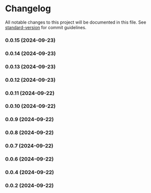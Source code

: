 # Changelog

All notable changes to this project will be documented in this file. See [standard-version](https://github.com/conventional-changelog/standard-version) for commit guidelines.

### 0.0.15 (2024-09-23)

### 0.0.14 (2024-09-23)

### 0.0.13 (2024-09-23)

### 0.0.12 (2024-09-23)

### 0.0.11 (2024-09-22)

### 0.0.10 (2024-09-22)

### 0.0.9 (2024-09-22)

### 0.0.8 (2024-09-22)

### 0.0.7 (2024-09-22)

### 0.0.6 (2024-09-22)

### 0.0.4 (2024-09-22)

### 0.0.2 (2024-09-22)
